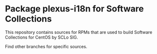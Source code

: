 # Package plexus-i18n for Software Collections

This repository contains sources for RPMs that are used
to build Software Collections for CentOS by SCLo SIG.

Find other branches for specific sources.

